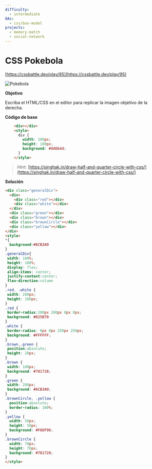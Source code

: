 ```yaml
---
difficulty:
  - intermediate
OAs:
  - css/box-model
projects:
  - memory-match
  - social-network
---
```


# CSS Pokebola

[https://cssbattle.dev/play/95](https://cssbattle.dev/play/95)

![Pokebola](css_pokeball.png)

__Objetivo__

Escriba el HTML/CSS en el editor para replicar la imagen objetivo de la derecha.

__Código de base__

```html
    <div></div>
    <style>
      div {
        width: 100px;
        height: 100px;
        background: #dd6b4d;
      }
    </style>
```

> *Hint:* [https://singhak.in/draw-half-and-quarter-circle-with-css/](https://singhak.in/draw-half-and-quarter-circle-with-css/)
>

__Solución__
```html
<div class="generalDiv">
  <div>
    <div class="red"></div>
    <div class="white"></div>
  </div>
  <div class="green"></div> 
  <div class="brown"></div> 
  <div class="brownCircle"></div> 
  <div class="yellow"></div> 
</div>
<style>
*{
  background:#6CB3A9
}
.generalDiv{
 width: 100%;
 height: 100%;
 display: flex;
 align-items: center;
 justify-content:center;
 flex-direction:column
}
.red, .white {
 width: 200px;
 height: 100px;
}
.red {
 border-radius:200px 200px 0px 0px;
 background: #D25B70
}
.white {
 border-radius: 0px 0px 250px 250px;
 background: #FFFFFF;
}
.brown,.green {
 position:absolute;
 height: 20px;
}
.brown {
 width: 180px;
 background: #781728;
}
.green {
 width: 200px;
 background: #6CB3A9;
}  
.brownCircle, .yellow {
  position:absolute;
  border-radius: 100%;
}  
.yellow {
  width: 50px;
  height: 50px;
  background: #F6DF96;
} 
.brownCircle {
  width: 70px;
  height: 70px;
  background: #781728;
}    
</style>
```
